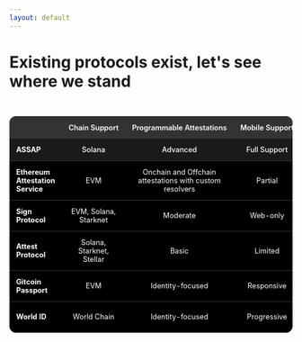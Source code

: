 ```yaml
---
layout: default
---
```


# Existing protocols exist, let's see where we stand

<div class="competitor-table">
  <table>
    <thead>
      <tr>
        <th></th>
        <th>Chain Support</th>
        <th>Programmable Attestations</th>
        <th>Mobile Support</th>
        <th>Sybil Protection</th>
      </tr>
    </thead>
    <tbody>
      <tr class="highlighted-row">
        <td>ASSAP</td>
        <td>Solana</td>
        <td>Advanced</td>
        <td>Full Support</td>
        <td>Comprehensive</td>
      </tr>
      <tr>
        <td>Ethereum Attestation Service</td>
        <td>EVM</td>
        <td>Onchain and Offchain attestations with custom resolvers</td>
        <td>Partial</td>
        <td>None</td>
      </tr>
      <tr>
        <td>Sign Protocol</td>
        <td>EVM, Solana, Starknet</td>
        <td>Moderate</td>
        <td>Web-only</td>
        <td>None</td>
      </tr>
      <tr>
        <td>Attest Protocol</td>
        <td>Solana, Starknet, Stellar</td>
        <td>Basic</td>
        <td>Limited</td>
        <td>None</td>
      </tr>
      <tr>
        <td>Gitcoin Passport</td>
        <td>EVM</td>
        <td>Identity-focused</td>
        <td>Responsive</td>
        <td>Web2 Credentials</td>
      </tr>
      <tr>
        <td>World ID</td>
        <td>World Chain</td>
        <td>Identity-focused</td>
        <td>Progressive</td>
        <td>Proof of Humanity</td>
      </tr>
    </tbody>
  </table>
</div>

<style>
.competitor-table {
  width: 100%;
  margin-top: 2rem;
  max-width: 100%;
  overflow-x: auto;
}

.competitor-table table {
  width: 100%;
  border-collapse: separate;
  border-spacing: 0;
  border-radius: 12px;
  overflow: hidden;
  background-color: #000000;
  font-size: 0.8rem;
}

.competitor-table th {
  background-color: #333333;
  color: white;
  font-weight: 600;
  padding: 0.75rem;
  text-align: center;
  white-space: nowrap;
}

.competitor-table th:first-child {
  text-align: left;
  width: 20%;
}

.competitor-table td {
  padding: 0.75rem;
  border-bottom: 1px solid #333333;
  text-align: center;
  color: #ffffff;
}

.competitor-table td:first-child {
  font-weight: 700;
  text-align: left;
}

.highlighted-row {
  background-color: rgba(255, 255, 255, 0.1) !important;
  border-left: 4px solid #ffffff;
}

.highlighted-row td {
  font-weight: 500;
}

.highlighted-row td:first-child {
  color: #ffffff;
  font-weight: 700;
}

@media (max-width: 768px) {
  .competitor-table table {
    font-size: 0.8rem;
  }
  
  .competitor-table th,
  .competitor-table td {
    padding: 0.5rem;
  }
}
</style>

